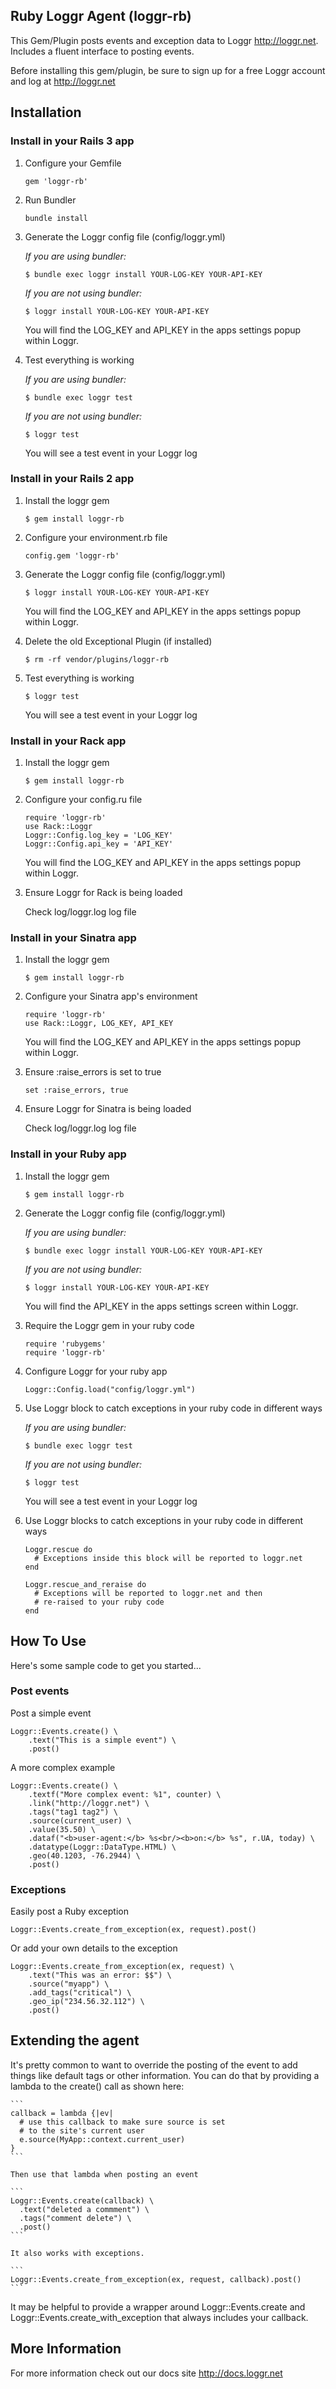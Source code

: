 ## Ruby Loggr Agent (loggr-rb)

This Gem/Plugin posts events and exception data to Loggr <http://loggr.net>. Includes a fluent interface to posting events.

Before installing this gem/plugin, be sure to sign up for a free Loggr account and log at <http://loggr.net>

## Installation
### Install in your Rails 3 app

1. Configure your Gemfile

	```
	gem 'loggr-rb'
	```

2. Run Bundler
	
	```
	bundle install
	```

3. Generate the Loggr config file (config/loggr.yml)

	*If you are using bundler:*

	```
	$ bundle exec loggr install YOUR-LOG-KEY YOUR-API-KEY
	```

	*If you are not using bundler:*

	```
	$ loggr install YOUR-LOG-KEY YOUR-API-KEY
	```

	You will find the LOG_KEY and API_KEY in the apps settings popup within Loggr.

4. Test everything is working

	*If you are using bundler:*

	```
	$ bundle exec loggr test
	```

	*If you are not using bundler:*

	```
	$ loggr test
	```

	You will see a test event in your Loggr log

### Install in your Rails 2 app

1. Install the loggr gem

	```
	$ gem install loggr-rb
	```

2. Configure your environment.rb file
	
	```
	config.gem 'loggr-rb'
	```

3. Generate the Loggr config file (config/loggr.yml)

	```
	$ loggr install YOUR-LOG-KEY YOUR-API-KEY
	```

	You will find the LOG_KEY and API_KEY in the apps settings popup within Loggr.

4. Delete the old Exceptional Plugin (if installed)

	```
	$ rm -rf vendor/plugins/loggr-rb
	```

5. Test everything is working

	```
	$ loggr test
	```

	You will see a test event in your Loggr log

### Install in your Rack app

1. Install the loggr gem

	```
	$ gem install loggr-rb
	```

2. Configure your config.ru file

	```
	require 'loggr-rb'
	use Rack::Loggr
	Loggr::Config.log_key = 'LOG_KEY'
	Loggr::Config.api_key = 'API_KEY'
	```

	You will find the LOG_KEY and API_KEY in the apps settings popup within Loggr.

3. Ensure Loggr for Rack is being loaded

	Check log/loggr.log log file

### Install in your Sinatra app

1. Install the loggr gem

	```
	$ gem install loggr-rb
	```

2. Configure your Sinatra app's environment

	```
	require 'loggr-rb'
	use Rack::Loggr, LOG_KEY, API_KEY
	```

	You will find the LOG_KEY and API_KEY in the apps settings popup within Loggr.

3. Ensure :raise_errors is set to true

	```
	set :raise_errors, true
	```

4. Ensure Loggr for Sinatra is being loaded

	Check log/loggr.log log file

### Install in your Ruby app

1. Install the loggr gem

	```
	$ gem install loggr-rb
	```

2. Generate the Loggr config file (config/loggr.yml)

	*If you are using bundler:*

	```
	$ bundle exec loggr install YOUR-LOG-KEY YOUR-API-KEY
	```

	*If you are not using bundler:*

	```
	$ loggr install YOUR-LOG-KEY YOUR-API-KEY
	```

	You will find the API_KEY in the apps settings screen within Loggr.

3. Require the Loggr gem in your ruby code

	```
	require 'rubygems'
	require 'loggr-rb'
	```

4. Configure Loggr for your ruby app

	```
	Loggr::Config.load("config/loggr.yml")
	```

5. Use Loggr block to catch exceptions in your ruby code in different ways

	*If you are using bundler:*

	```
	$ bundle exec loggr test
	```

	*If you are not using bundler:*

	```
	$ loggr test
	```

	You will see a test event in your Loggr log

6. Use Loggr blocks to catch exceptions in your ruby code in different ways

	```
	Loggr.rescue do
	  # Exceptions inside this block will be reported to loggr.net
	end

	Loggr.rescue_and_reraise do
	  # Exceptions will be reported to loggr.net and then
	  # re-raised to your ruby code
	end
	```

## How To Use

Here's some sample code to get you started...

### Post events

Post a simple event

	Loggr::Events.create() \
		.text("This is a simple event") \
		.post()

A more complex example

	Loggr::Events.create() \
		.textf("More complex event: %1", counter) \
		.link("http://loggr.net") \
		.tags("tag1 tag2") \
		.source(current_user) \
		.value(35.50) \
		.dataf("<b>user-agent:</b> %s<br/><b>on:</b> %s", r.UA, today) \
		.datatype(Loggr::DataType.HTML) \
		.geo(40.1203, -76.2944) \
		.post()

### Exceptions

Easily post a Ruby exception

	Loggr::Events.create_from_exception(ex, request).post()

Or add your own details to the exception

	Loggr::Events.create_from_exception(ex, request) \
		.text("This was an error: $$") \
		.source("myapp") \
		.add_tags("critical") \
		.geo_ip("234.56.32.112") \
		.post()

## Extending the agent

It's pretty common to want to override the posting of the event to add things like default tags or other information. You can do that by providing a lambda to the create() call as shown here:

	```
	callback = lambda {|ev|
	  # use this callback to make sure source is set
	  # to the site's current user
      e.source(MyApp::context.current_user)
    }
	```

	Then use that lambda when posting an event

	```
	Loggr::Events.create(callback) \
      .text("deleted a commment") \
      .tags("comment delete") \
      .post()
	```

	It also works with exceptions.

	```
	Loggr::Events.create_from_exception(ex, request, callback).post()
	```

It may be helpful to provide a wrapper around Loggr::Events.create and Loggr::Events.create_with_exception that always includes your callback.

## More Information
For more information check out our docs site <http://docs.loggr.net>

